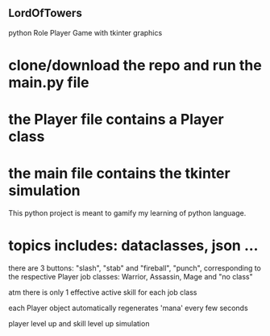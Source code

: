 ## LordOfTowers
 python Role Player Game with tkinter graphics

# clone/download the repo and run the main.py file
# the Player file contains a Player class
# the main file contains the tkinter simulation

 This python project is meant to gamify my learning of python language.

# topics includes: dataclasses, json ...
 
 there are 3 buttons: "slash", "stab" and "fireball", "punch", corresponding to the respective Player job classes: Warrior, Assassin, Mage and "no class"

 atm there is only 1 effective active skill for each job class

 each Player object automatically regenerates 'mana' every few seconds

 player level up and skill level up simulation
